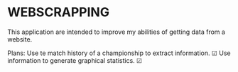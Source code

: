 # WEBSCRAPPING
This application are intended to improve my abilities of getting data from a website.

Plans:
    Use te match history of a championship to extract information. ☑
    Use information to generate graphical statistics. ☑
